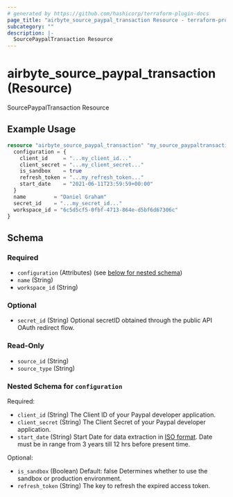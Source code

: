 ```yaml
---
# generated by https://github.com/hashicorp/terraform-plugin-docs
page_title: "airbyte_source_paypal_transaction Resource - terraform-provider-airbyte"
subcategory: ""
description: |-
  SourcePaypalTransaction Resource
---
```


# airbyte_source_paypal_transaction (Resource)

SourcePaypalTransaction Resource

## Example Usage

```terraform
resource "airbyte_source_paypal_transaction" "my_source_paypaltransaction" {
  configuration = {
    client_id     = "...my_client_id..."
    client_secret = "...my_client_secret..."
    is_sandbox    = true
    refresh_token = "...my_refresh_token..."
    start_date    = "2021-06-11T23:59:59+00:00"
  }
  name         = "Daniel Graham"
  secret_id    = "...my_secret_id..."
  workspace_id = "6c5d5cf5-0fbf-4713-864e-d5bf6d67306c"
}
```

<!-- schema generated by tfplugindocs -->
## Schema

### Required

- `configuration` (Attributes) (see [below for nested schema](#nestedatt--configuration))
- `name` (String)
- `workspace_id` (String)

### Optional

- `secret_id` (String) Optional secretID obtained through the public API OAuth redirect flow.

### Read-Only

- `source_id` (String)
- `source_type` (String)

<a id="nestedatt--configuration"></a>
### Nested Schema for `configuration`

Required:

- `client_id` (String) The Client ID of your Paypal developer application.
- `client_secret` (String) The Client Secret of your Paypal developer application.
- `start_date` (String) Start Date for data extraction in <a href="https://datatracker.ietf.org/doc/html/rfc3339#section-5.6">ISO format</a>. Date must be in range from 3 years till 12 hrs before present time.

Optional:

- `is_sandbox` (Boolean) Default: false
Determines whether to use the sandbox or production environment.
- `refresh_token` (String) The key to refresh the expired access token.


